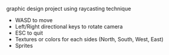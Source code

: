 graphic design project using raycasting technique
- WASD to move
- Left/Right directional keys to rotate camera
- ESC to quit
- Textures or colors for each sides (North, South, West, East)
- Sprites

